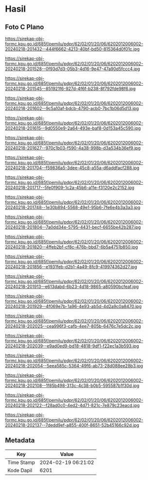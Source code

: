 # Hasil

## Foto C Plano

https://sirekap-obj-formc.kpu.go.id/685f/pemilu/pdpr/62/02/01/20/06/6202012006002-20240218-201432--444f6662-4213-40bf-bd50-815364d0f01c.jpg

https://sirekap-obj-formc.kpu.go.id/685f/pemilu/pdpr/62/02/01/20/06/6202012006002-20240218-201528--0f93d7d3-05b3-4d16-9e47-47a90d5fccc4.jpg

https://sirekap-obj-formc.kpu.go.id/685f/pemilu/pdpr/62/02/01/20/06/6202012006002-20240218-201545--851921f6-927d-4f6f-b238-8f792fde98f6.jpg

https://sirekap-obj-formc.kpu.go.id/685f/pemilu/pdpr/62/02/01/20/06/6202012006002-20240218-201602--9c5a10af-bdcb-4790-acb0-7bc1b06d5d13.jpg

https://sirekap-obj-formc.kpu.go.id/685f/pemilu/pdpr/62/02/01/20/06/6202012006002-20240218-201615--9d0550e9-2a64-493e-baf8-0d153a45c590.jpg

https://sirekap-obj-formc.kpu.go.id/685f/pemilu/pdpr/62/02/01/20/06/6202012006002-20240218-201627--970c1b03-f590-4a38-998b-d3a534b36ef9.jpg

https://sirekap-obj-formc.kpu.go.id/685f/pemilu/pdpr/62/02/01/20/06/6202012006002-20240218-201704--f59836a5-3dee-45c8-a55a-d6addfacf288.jpg

https://sirekap-obj-formc.kpu.go.id/685f/pemilu/pdpr/62/02/01/20/06/6202012006002-20240218-201717--5fe0f909-1c2a-45b6-a11e-f3120e2c2152.jpg

https://sirekap-obj-formc.kpu.go.id/685f/pemilu/pdpr/62/02/01/20/06/6202012006002-20240218-201748--1e30b894-5568-49e1-95b6-7fe6e4b3a3a3.jpg

https://sirekap-obj-formc.kpu.go.id/685f/pemilu/pdpr/62/02/01/20/06/6202012006002-20240218-201804--7a0dd34e-5795-4431-becf-6655be42b287.jpg

https://sirekap-obj-formc.kpu.go.id/685f/pemilu/pdpr/62/02/01/20/06/6202012006002-20240218-201820--4ffeb2bf-cf8c-476b-bbd7-6b5a4751b850.jpg

https://sirekap-obj-formc.kpu.go.id/685f/pemilu/pdpr/62/02/01/20/06/6202012006002-20240218-201856--e1931feb-d2b1-4a49-8fc9-419974362d27.jpg

https://sirekap-obj-formc.kpu.go.id/685f/pemilu/pdpr/62/02/01/20/06/6202012006002-20240218-201913--e613dabd-6b23-4d18-9865-a80590bcfeaf.jpg

https://sirekap-obj-formc.kpu.go.id/685f/pemilu/pdpr/62/02/01/20/06/6202012006002-20240218-201929--4f069e7b-1a96-4e93-ab5d-4d2a9c0a8470.jpg

https://sirekap-obj-formc.kpu.go.id/685f/pemilu/pdpr/62/02/01/20/06/6202012006002-20240218-202025--cea996f3-cafb-4ee7-805b-6476c7e5dc2c.jpg

https://sirekap-obj-formc.kpu.go.id/685f/pemilu/pdpr/62/02/01/20/06/6202012006002-20240218-202039--e9ad0ed9-bd18-4818-9df1-f22ec1a3b593.jpg

https://sirekap-obj-formc.kpu.go.id/685f/pemilu/pdpr/62/02/01/20/06/6202012006002-20240218-202054--5eea585c-5364-49f6-ab73-28d088ee28b3.jpg

https://sirekap-obj-formc.kpu.go.id/685f/pemilu/pdpr/62/02/01/20/06/6202012006002-20240218-202108--1f85b498-313c-4c38-b0b5-595587b1f30d.jpg

https://sirekap-obj-formc.kpu.go.id/685f/pemilu/pdpr/62/02/01/20/06/6202012006002-20240218-202122--f28ad0c0-4ed2-4d71-821c-7e879c23eacd.jpg

https://sirekap-obj-formc.kpu.go.id/685f/pemilu/pdpr/62/02/01/20/06/6202012006002-20240218-202137--7dedd9ef-a855-400f-8651-52b45166c92d.jpg


## Metadata

| Key        | Value               |
| ---------- | ------------------- |
| Time Stamp | 2024-02-19 06:21:02 |
| Kode Dapil | 6201                |



